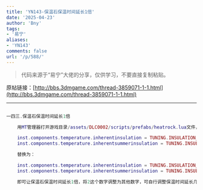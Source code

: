```yaml
---
title: 'YN143-保温石保温时间延长1倍'
date: '2025-04-23'
author: 'Bny'
tags:
- '易宁'
aliases:
- 'YN143'
comments: false
url: '/p/588/'
---
```


> 代码来源于“易宁”大佬的分享，仅供学习，不要直接复制粘贴。

原帖链接：[http://bbs.3dmgame.com/thread-3859071-1-1.html](http://bbs.3dmgame.com/thread-3859071-1-1.html)

---

```lua  

一四三.保温石保温时间延长1倍

	用MT管理器打开游戏目录/assets/DLC0002/scripts/prefabs/heatrock.lua文件，将下列内容：

	inst.components.temperature.inherentinsulation = TUNING.INSULATION_MED
	inst.components.temperature.inherentsummerinsulation = TUNING.INSULATION_MED

	替换为：

	inst.components.temperature.inherentinsulation = TUNING.INSULATION_MED*2
	inst.components.temperature.inherentsummerinsulation = TUNING.INSULATION_MED*2

	即可让保温石保温时间延长1倍，将2这个数字调整为其他数字，可自行调整保温时间延长几倍

```  

